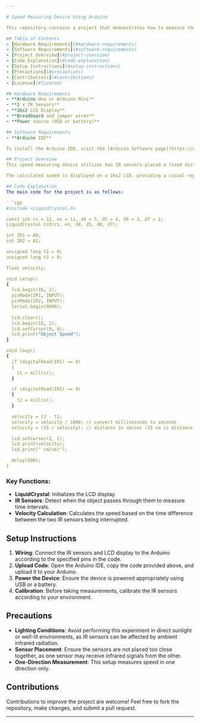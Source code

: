 ```yaml
---

# Speed Measuring Device Using Arduino

This repository contains a project that demonstrates how to measure the speed of an object moving through a fluid using an Arduino Uno or Arduino Mini as the microcontroller. The project utilizes infrared (IR) sensors to detect the movement and displays the calculated speed on an LCD.

## Table of Contents
- [Hardware Requirements](#hardware-requirements)
- [Software Requirements](#software-requirements)
- [Project Overview](#project-overview)
- [Code Explanation](#code-explanation)
- [Setup Instructions](#setup-instructions)
- [Precautions](#precautions)
- [Contributions](#contributions)
- [License](#license)

## Hardware Requirements
- **Arduino Uno or Arduino Mini**
- **2 x IR Sensors**
- **16x2 LCD Display**
- **Breadboard and jumper wires**
- **Power source (USB or battery)**

## Software Requirements
- **Arduino IDE**

To install the Arduino IDE, visit the [Arduino Software page](https://www.arduino.cc/en/software).

## Project Overview
This speed-measuring device utilizes two IR sensors placed a fixed distance apart (15 cm) to determine the speed of an object moving through a fluid. When the object interrupts the infrared beams of the sensors, the Arduino records the time it takes for the object to travel between the two sensors, allowing it to calculate the speed in centimeters per second (cm/sec).

The calculated speed is displayed on a 16x2 LCD, providing a visual representation of the object's speed.

## Code Explanation
The main code for the project is as follows:

```cpp
#include <LiquidCrystal.h>

const int rs = 12, en = 11, d4 = 5, d5 = 4, d6 = 3, d7 = 2;
LiquidCrystal lcd(rs, en, d4, d5, d6, d7);

int IR1 = A0;
int IR2 = A1;

unsigned long t1 = 0;
unsigned long t2 = 0;

float velocity;

void setup()
{
  lcd.begin(16, 2);
  pinMode(IR1, INPUT);
  pinMode(IR2, INPUT);
  Serial.begin(9600);
  
  lcd.clear();
  lcd.begin(16, 2);
  lcd.setCursor(0, 0);
  lcd.print("Object Speed");
}

void loop()
{
  if (digitalRead(IR1) == 0)
  {
    t1 = millis();
  }

  if (digitalRead(IR2) == 0)
  {
    t2 = millis();
  }

  velocity = t2 - t1;
  velocity = velocity / 1000; // convert milliseconds to seconds
  velocity = (15 / velocity); // distance in cm/sec (15 cm is distance between two sensors)

  lcd.setCursor(2, 1);
  lcd.print(velocity);
  lcd.print(" cm/sec");

  delay(500);
}
```

### Key Functions:
- **LiquidCrystal**: Initializes the LCD display.
- **IR Sensors**: Detect when the object passes through them to measure time intervals.
- **Velocity Calculation**: Calculates the speed based on the time difference between the two IR sensors being interrupted.

## Setup Instructions
1. **Wiring**: Connect the IR sensors and LCD display to the Arduino according to the specified pins in the code.
2. **Upload Code**: Open the Arduino IDE, copy the code provided above, and upload it to your Arduino.
3. **Power the Device**: Ensure the device is powered appropriately using USB or a battery.
4. **Calibration**: Before taking measurements, calibrate the IR sensors according to your environment.

## Precautions
- **Lighting Conditions**: Avoid performing this experiment in direct sunlight or well-lit environments, as IR sensors can be affected by ambient infrared radiation.
- **Sensor Placement**: Ensure the sensors are not placed too close together, as one sensor may receive infrared signals from the other.
- **One-Direction Measurement**: This setup measures speed in one direction only.

## Contributions
Contributions to improve the project are welcome! Feel free to fork the repository, make changes, and submit a pull request.

---
```


